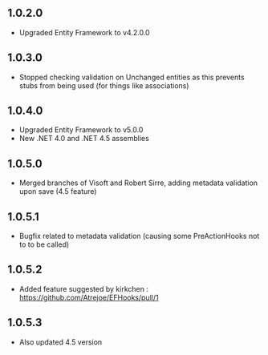 ﻿## 1.0.2.0

* Upgraded Entity Framework to v4.2.0.0

## 1.0.3.0

* Stopped checking validation on Unchanged entities as this prevents stubs from being used (for things like associations)

## 1.0.4.0

* Upgraded Entity Framework to v5.0.0
* New .NET 4.0 and .NET 4.5 assemblies

## 1.0.5.0

* Merged branches of Visoft and Robert Sirre, adding metadata validation upon save (4.5 feature)

## 1.0.5.1

* Bugfix related to metadata validation (causing some PreActionHooks not to to be called)

## 1.0.5.2

* Added feature suggested by kirkchen : https://github.com/Atrejoe/EFHooks/pull/1

## 1.0.5.3

* Also updated 4.5 version
